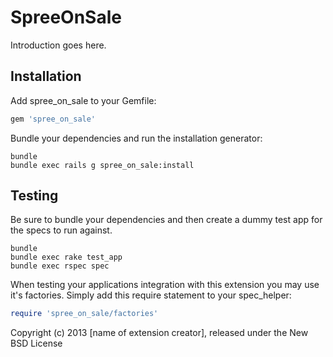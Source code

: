 SpreeOnSale
===========

Introduction goes here.

Installation
------------

Add spree_on_sale to your Gemfile:

```ruby
gem 'spree_on_sale'
```

Bundle your dependencies and run the installation generator:

```shell
bundle
bundle exec rails g spree_on_sale:install
```

Testing
-------

Be sure to bundle your dependencies and then create a dummy test app for the specs to run against.

```shell
bundle
bundle exec rake test_app
bundle exec rspec spec
```

When testing your applications integration with this extension you may use it's factories.
Simply add this require statement to your spec_helper:

```ruby
require 'spree_on_sale/factories'
```

Copyright (c) 2013 [name of extension creator], released under the New BSD License
